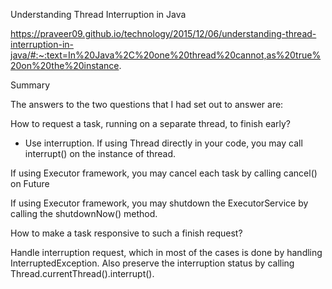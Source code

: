 
Understanding Thread Interruption in Java

https://praveer09.github.io/technology/2015/12/06/understanding-thread-interruption-in-java/#:~:text=In%20Java%2C%20one%20thread%20cannot,as%20true%20on%20the%20instance.

Summary

The answers to the two questions that I had set out to answer are:

How to request a task, running on a separate thread, to finish early? 
- Use interruption.
If using Thread directly in your code, you may call interrupt() on the instance of thread.

If using Executor framework, you may cancel each task by calling cancel() on Future

If using Executor framework, you may shutdown the ExecutorService by calling the shutdownNow() method.

How to make a task responsive to such a finish request? 

Handle interruption request, which in most of the cases is done by handling InterruptedException. Also preserve the interruption status by calling Thread.currentThread().interrupt().
